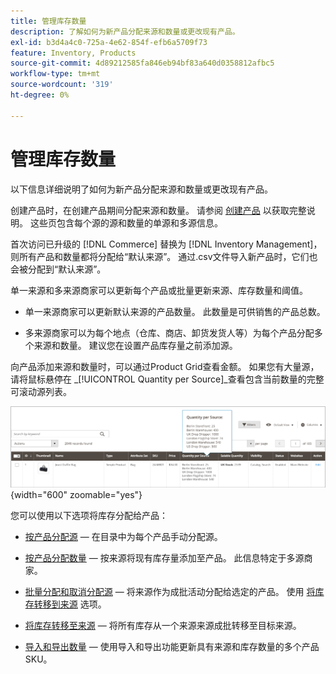 ```yaml
---
title: 管理库存数量
description: 了解如何为新产品分配来源和数量或更改现有产品。
exl-id: b3d4a4c0-725a-4e62-854f-efb6a5709f73
feature: Inventory, Products
source-git-commit: 4d89212585fa846eb94bf83a640d0358812afbc5
workflow-type: tm+mt
source-wordcount: '319'
ht-degree: 0%

---
```


# 管理库存数量

以下信息详细说明了如何为新产品分配来源和数量或更改现有产品。

创建产品时，在创建产品期间分配来源和数量。 请参阅 [创建产品](../catalog/product-create.md) 以获取完整说明。 这些页包含每个源的源和数量的单源和多源信息。

首次访问已升级的 [!DNL Commerce] 替换为 [!DNL Inventory Management]，则所有产品和数量都将分配给“默认来源”。 通过.csv文件导入新产品时，它们也会被分配到“默认来源”。

单一来源和多来源商家可以更新每个产品或批量更新来源、库存数量和阈值。

- 单一来源商家可以更新默认来源的产品数量。 此数量是可供销售的产品总数。

- 多来源商家可以为每个地点（仓库、商店、卸货发货人等）为每个产品分配多个来源和数量。 建议您在设置产品库存量之前添加源。

向产品添加来源和数量时，可以通过Product Grid查看金额。 如果您有大量源，请将鼠标悬停在 _[!UICONTROL Quantity per Source]_查看包含当前数量的完整可滚动源列表。

![每个来源的产品数量](assets/inventory-product-quantity.png){width="600" zoomable="yes"}

您可以使用以下选项将库存分配给产品：

- [按产品分配源](sources-assign-per-product.md)  — 在目录中为每个产品手动分配源。

- [按产品分配数量](quantities-assign-per-product.md)  — 按来源将现有库存量添加至产品。 此信息特定于多源商家。

- [批量分配和取消分配源](bulk-assignment.md)  — 将来源作为成批活动分配给选定的产品。 使用 [将库存转移到来源](inventory-transfer.md) 选项。

- [将库存转移至来源](inventory-transfer.md)  — 将所有库存从一个来源来源成批转移至目标来源。

- [导入和导出数量](inventory-import-export.md)  — 使用导入和导出功能更新具有来源和库存数量的多个产品SKU。
